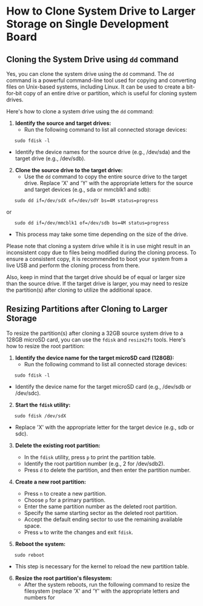 # How to Clone System Drive to Larger Storage on Single Development Board

## Cloning the System Drive using `dd` command

Yes, you can clone the system drive using the `dd` command. The `dd` command is a powerful command-line tool used for copying and converting files on Unix-based systems, including Linux. It can be used to create a bit-for-bit copy of an entire drive or partition, which is useful for cloning system drives.

Here's how to clone a system drive using the `dd` command:

1. **Identify the source and target drives:**
   - Run the following command to list all connected storage devices: 
```
   sudo fdisk -l
```
   - Identify the device names for the source drive (e.g., /dev/sda) and the target drive (e.g., /dev/sdb).

2. **Clone the source drive to the target drive:**
   - Use the `dd` command to copy the entire source drive to the target drive. Replace 'X' and 'Y' with the appropriate letters for the source and target devices (e.g., sda or mmcblk1 and sdb):
```
   sudo dd if=/dev/sdX of=/dev/sdY bs=4M status=progress
```
or
```
   sudo dd if=/dev/mmcblk1 of=/dev/sdb bs=4M status=progress
```
   - This process may take some time depending on the size of the drive.

Please note that cloning a system drive while it is in use might result in an inconsistent copy due to files being modified during the cloning process. To ensure a consistent copy, it is recommended to boot your system from a live USB and perform the cloning process from there.

Also, keep in mind that the target drive should be of equal or larger size than the source drive. If the target drive is larger, you may need to resize the partition(s) after cloning to utilize the additional space.

## Resizing Partitions after Cloning to Larger Storage

To resize the partition(s) after cloning a 32GB source system drive to a 128GB microSD card, you can use the `fdisk` and `resize2fs` tools. Here's how to resize the root partition:

1. **Identify the device name for the target microSD card (128GB):**
   - Run the following command to list all connected storage devices:
```
   sudo fdisk -l
```
   - Identify the device name for the target microSD card (e.g., /dev/sdb or /dev/sdc).

2. **Start the `fdisk` utility:**
```
   sudo fdisk /dev/sdX
```
   - Replace 'X' with the appropriate letter for the target device (e.g., sdb or sdc).

3. **Delete the existing root partition:**
   - In the `fdisk` utility, press `p` to print the partition table.
   - Identify the root partition number (e.g., 2 for /dev/sdb2).
   - Press `d` to delete the partition, and then enter the partition number.

4. **Create a new root partition:**
   - Press `n` to create a new partition.
   - Choose `p` for a primary partition.
   - Enter the same partition number as the deleted root partition.
   - Specify the same starting sector as the deleted root partition.
   - Accept the default ending sector to use the remaining available space.
   - Press `w` to write the changes and exit `fdisk`.

5. **Reboot the system:**
```  
   sudo reboot
```
   - This step is necessary for the kernel to reload the new partition table.

6. **Resize the root partition's filesystem:**
   - After the system reboots, run the following command to resize the filesystem (replace 'X' and 'Y' with the appropriate letters and numbers for
